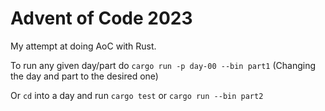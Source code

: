 # Advent of Code 2023
My attempt at doing AoC with Rust.

To run any given day/part do `cargo run -p day-00 --bin part1` (Changing the day and part to the desired one)

Or `cd` into a day and run `cargo test` or `cargo run --bin part2`
